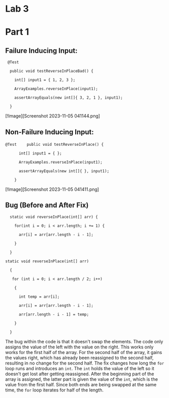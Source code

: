 # Lab 3

# Part 1

## Failure Inducing Input:

`  @Test `

`  public void testReverseInPlaceBad() {`
  
`    int[] input1 = { 1, 2, 3 };`
    
`    ArrayExamples.reverseInPlace(input1);`
    
`    assertArrayEquals(new int[]{ 3, 2, 1 }, input1);`
    
`  }`

[!Image][Screenshot 2023-11-05 041144.png]

## Non-Failure Inducing Input:

`@Test` 
`    public void testReverseInPlace() {`

`      int[] input1 = { };`

`      ArrayExamples.reverseInPlace(input1);`

`      assertArrayEquals(new int[]{ }, input1);`

`    }`

[!Image][Screenshot 2023-11-05 041411.png]

## Bug (Before and After Fix)

`  static void reverseInPlace(int[] arr) {`

`    for(int i = 0; i < arr.length; i += 1) {`

`      arr[i] = arr[arr.length - i - 1];`

`    }`

`  }`

` static void reverseInPlace(int[] arr) `

`  {`

`    for (int i = 0; i < arr.length / 2; i++) `

`    {`

`      int temp = arr[i];`

`      arr[i] = arr[arr.length - i - 1];`

`      arr[arr.length - i - 1] = temp;`

`    }`

`  }`

The bug within the code is that it doesn't swap the elements. The code only assigns the value of the left with the value on the right. This works only works for the first half of the array. For the second half of the array, it gains the values right, which has already been reassigned to the second half, resulting in no change for the second half. The fix changes how long the `for` loop runs and introduces an `int`. The `int` holds the value of the left so it doesn't get lost after getting reassigned. After the beginning part of the array is assigned, the latter part is given the value of the `int`, which is the value from the first half. Since both ends are being swapped at the same time, the `for` loop iterates for half of the length.

